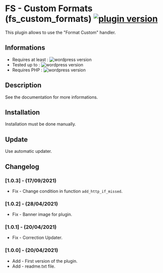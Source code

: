 # FS - Custom Formats (fs_custom_formats) [![plugin version](https://img.shields.io/badge/version-v1.0.3-color.svg)](https://github.com/Faire-savoir/fs_custom_formats/releases/latest)

This plugin allows to use the "Format Custom" handler.

## Informations

- Requires at least : ![wordpress version](https://img.shields.io/badge/WP-5.3.2-orange.svg)
- Tested up to : ![wordpress version](https://img.shields.io/badge/WP-5.8.1-green.svg)
- Requires PHP : ![wordpress version](https://img.shields.io/badge/PHP-7.0-blue.svg)

## Description

See the documentation for more informations.

## Installation

Installation must be done manually.<br>

## Update

Use automatic updater.


## Changelog

### [1.0.3] - (17/09/2021)

* Fix - Change condition in function `add_http_if_missed`.

### [1.0.2] - (28/04/2021)

* Fix - Banner image for plugin.

### [1.0.1] - (20/04/2021)

* Fix - Correction Updater.

### [1.0.0] - (20/04/2021)

* Add - First version of the plugin.
* Add - readme.txt file.
